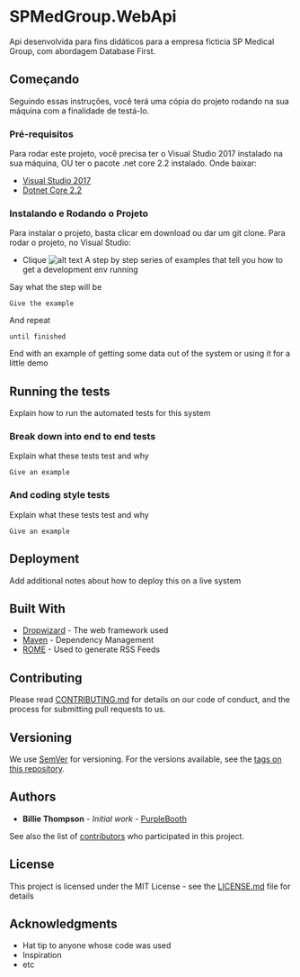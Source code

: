 # SPMedGroup.WebApi
Api desenvolvida para fins didáticos para a empresa ficticia SP Medical Group, com abordagem Database First.

## Começando
Seguindo essas instruções, você terá uma cópia do projeto rodando na sua máquina com a finalidade de testá-lo.


### Pré-requisitos
Para rodar este projeto, você precisa ter o Visual Studio 2017 instalado na sua máquina, OU ter o pacote .net core 2.2 instalado.
Onde baixar:
- [Visual Studio 2017](https://visualstudio.microsoft.com/pt-br/vs/community/?rr=https%3A%2F%2Fwww.google.com%2F)
- [Dotnet Core 2.2](https://dotnet.microsoft.com/download/thank-you/dotnet-sdk-2.2.300-windows-x86-binaries)

### Instalando e Rodando o Projeto
Para instalar o projeto, basta clicar em download ou dar um git clone.
Para rodar o projeto, no Visual Studio:
- Clique 
![alt text](https://drive.google.com/file/d/1YdErHF3vg7XKeG1cpeTae-npk385smES/view)
A step by step series of examples that tell you how to get a development env running

Say what the step will be

```
Give the example
```

And repeat

```
until finished
```

End with an example of getting some data out of the system or using it for a little demo

## Running the tests

Explain how to run the automated tests for this system

### Break down into end to end tests

Explain what these tests test and why

```
Give an example
```

### And coding style tests

Explain what these tests test and why

```
Give an example
```

## Deployment

Add additional notes about how to deploy this on a live system

## Built With

* [Dropwizard](http://www.dropwizard.io/1.0.2/docs/) - The web framework used
* [Maven](https://maven.apache.org/) - Dependency Management
* [ROME](https://rometools.github.io/rome/) - Used to generate RSS Feeds

## Contributing

Please read [CONTRIBUTING.md](https://gist.github.com/PurpleBooth/b24679402957c63ec426) for details on our code of conduct, and the process for submitting pull requests to us.

## Versioning

We use [SemVer](http://semver.org/) for versioning. For the versions available, see the [tags on this repository](https://github.com/your/project/tags). 

## Authors

* **Billie Thompson** - *Initial work* - [PurpleBooth](https://github.com/PurpleBooth)

See also the list of [contributors](https://github.com/your/project/contributors) who participated in this project.

## License

This project is licensed under the MIT License - see the [LICENSE.md](LICENSE.md) file for details

## Acknowledgments

* Hat tip to anyone whose code was used
* Inspiration
* etc


